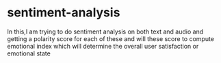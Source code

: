 # sentiment-analysis
In this,I am trying to do sentiment analysis on both text and audio and getting a polarity score for each of these and will these score to compute emotional index which will determine the overall user satisfaction or emotional state
